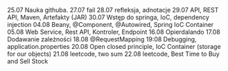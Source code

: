 25.07   Nauka githuba.
27.07   fail
28.07	refleksja, adnotacje
29.07	API, REST API, Maven, Artefakty (JAR)
30.07	Wstęp do springa, IoC, dependency injection
04.08	Beany, @Component, @Autowired, Spring IoC Container
05.08	Web Service, Rest API, Kontroler, Endpoint
16.08	Opierdalando
17.08	Dodawanie zależności
18.08	@RequestMapping
19:08	Debugging, application.properties
20.08	Open closed principle, IoC Container (storage for our objects)
21.08	leetcode, two sum
22.08	leetcode, Best Time to Buy and Sell Stock